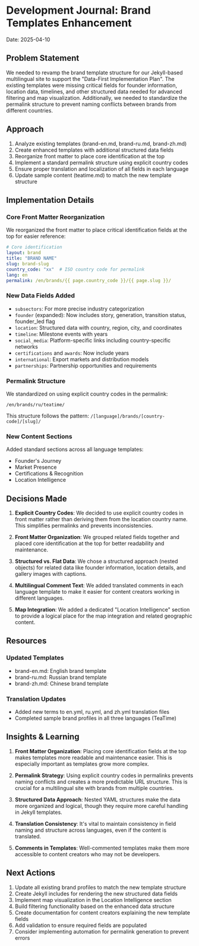 # Development Journal: Brand Templates Enhancement
Date: 2025-04-10

## Problem Statement
We needed to revamp the brand template structure for our Jekyll-based multilingual site to support the "Data-First Implementation Plan". The existing templates were missing critical fields for founder information, location data, timelines, and other structured data needed for advanced filtering and map visualization. Additionally, we needed to standardize the permalink structure to prevent naming conflicts between brands from different countries.

## Approach
1. Analyze existing templates (brand-en.md, brand-ru.md, brand-zh.md)
2. Create enhanced templates with additional structured data fields
3. Reorganize front matter to place core identification at the top
4. Implement a standard permalink structure using explicit country codes
5. Ensure proper translation and localization of all fields in each language
6. Update sample content (teatime.md) to match the new template structure

## Implementation Details

### Core Front Matter Reorganization
We reorganized the front matter to place critical identification fields at the top for easier reference:

```yaml
# Core identification
layout: brand
title: "BRAND NAME"
slug: brand-slug
country_code: "xx"  # ISO country code for permalink
lang: en
permalink: /en/brands/{{ page.country_code }}/{{ page.slug }}/
```

### New Data Fields Added
- `subsectors`: For more precise industry categorization
- `founder` (expanded): Now includes story, generation, transition status, founder_led flag
- `location`: Structured data with country, region, city, and coordinates
- `timeline`: Milestone events with years
- `social_media`: Platform-specific links including country-specific networks
- `certifications` and `awards`: Now include years
- `international`: Export markets and distribution models
- `partnerships`: Partnership opportunities and requirements

### Permalink Structure
We standardized on using explicit country codes in the permalink:
```
/en/brands/ru/teatime/
```
This structure follows the pattern:
`/[language]/brands/[country-code]/[slug]/`

### New Content Sections
Added standard sections across all language templates:
- Founder's Journey
- Market Presence
- Certifications & Recognition
- Location Intelligence

## Decisions Made

1. **Explicit Country Codes**: We decided to use explicit country codes in front matter rather than deriving them from the location country name. This simplifies permalinks and prevents inconsistencies.

2. **Front Matter Organization**: We grouped related fields together and placed core identification at the top for better readability and maintenance.

3. **Structured vs. Flat Data**: We chose a structured approach (nested objects) for related data like founder information, location details, and gallery images with captions.

4. **Multilingual Comment Text**: We added translated comments in each language template to make it easier for content creators working in different languages.

5. **Map Integration**: We added a dedicated "Location Intelligence" section to provide a logical place for the map integration and related geographic content.

## Resources

### Updated Templates
- brand-en.md: English brand template
- brand-ru.md: Russian brand template
- brand-zh.md: Chinese brand template

### Translation Updates
- Added new terms to en.yml, ru.yml, and zh.yml translation files
- Completed sample brand profiles in all three languages (TeaTime)

## Insights & Learning

1. **Front Matter Organization**: Placing core identification fields at the top makes templates more readable and maintenance easier. This is especially important as templates grow more complex.

2. **Permalink Strategy**: Using explicit country codes in permalinks prevents naming conflicts and creates a more predictable URL structure. This is crucial for a multilingual site with brands from multiple countries.

3. **Structured Data Approach**: Nested YAML structures make the data more organized and logical, though they require more careful handling in Jekyll templates.

4. **Translation Consistency**: It's vital to maintain consistency in field naming and structure across languages, even if the content is translated.

5. **Comments in Templates**: Well-commented templates make them more accessible to content creators who may not be developers.

## Next Actions

1. Update all existing brand profiles to match the new template structure
2. Create Jekyll includes for rendering the new structured data fields
3. Implement map visualization in the Location Intelligence section
4. Build filtering functionality based on the enhanced data structure
5. Create documentation for content creators explaining the new template fields
6. Add validation to ensure required fields are populated
7. Consider implementing automation for permalink generation to prevent errors
